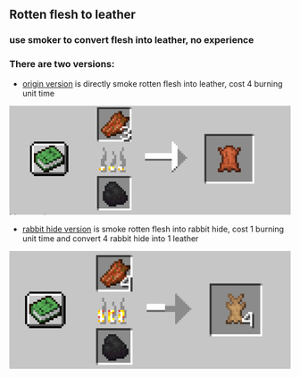 ## Rotten flesh to leather

### use smoker to convert flesh into leather, no experience

### There are two versions:
- [origin version](./RFTL.zip) is directly smoke rotten flesh into leather, cost 4 burning unit time

![leather version](../figs/RFTL.png)
- [rabbit hide version](./RFTL_hide.zip) is smoke rotten flesh into rabbit hide, cost 1 burning unit time and convert 4 rabbit hide into 1 leather

![rabbit hide version](../figs/RFTL_hide.png)
